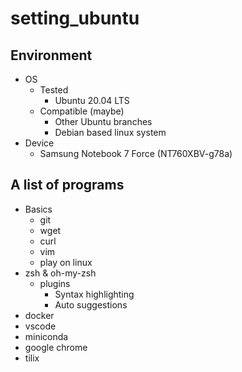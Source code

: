 # setting_ubuntu

## Environment
- OS
  + Tested
    + Ubuntu 20.04 LTS
  + Compatible (maybe)
    + Other Ubuntu branches
    + Debian based linux system
- Device
  + Samsung Notebook 7 Force (NT760XBV-g78a)

## A list of programs
- Basics
  + git
  + wget
  + curl
  + vim
  + play on linux
- zsh & oh-my-zsh
  + plugins
    + Syntax highlighting
    + Auto suggestions
- docker
- vscode
- miniconda
- google chrome
- tilix
